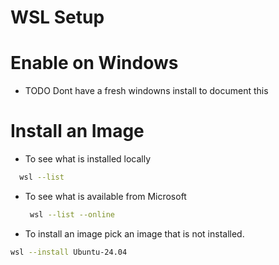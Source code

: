# WSL Setup

# Enable on Windows

- TODO Dont have a fresh windowns install to document this
  
# Install an Image

- To see what is installed locally

```bash
  wsl --list   
```

- To see what is available from Microsoft

  ```bash
   wsl --list --online
  ```

- To install an image pick an image that is not installed. 

```bash
wsl --install Ubuntu-24.04  
```

